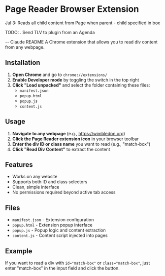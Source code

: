 # Page Reader Browser Extension

Jul 3: Reads all child content from Page when parent - child specified in box

TODO: 
. Send TLV to plugin from an Agenda

-- Claude README
A Chrome extension that allows you to read div content from any webpage.

## Installation

1. **Open Chrome** and go to `chrome://extensions/`
2. **Enable Developer mode** by toggling the switch in the top right
3. **Click "Load unpacked"** and select the folder containing these files:
   - `manifest.json`
   - `popup.html`
   - `popup.js`
   - `content.js`

## Usage

1. **Navigate to any webpage** (e.g., https://wimbledon.org)
2. **Click the Page Reader extension icon** in your browser toolbar
3. **Enter the div ID or class name** you want to read (e.g., "match-box")
4. **Click "Read Div Content"** to extract the content

## Features

- Works on any website
- Supports both ID and class selectors
- Clean, simple interface
- No permissions required beyond active tab access

## Files

- `manifest.json` - Extension configuration
- `popup.html` - Extension popup interface
- `popup.js` - Popup logic and content extraction
- `content.js` - Content script injected into pages

## Example

If you want to read a div with `id="match-box"` or `class="match-box"`, just enter "match-box" in the input field and click the button.
